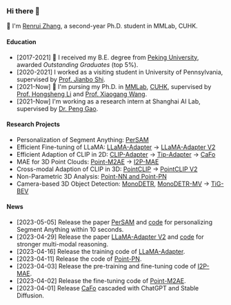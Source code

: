 ### Hi there 👋

🌱 I'm [Renrui Zhang](https://scholar.google.com/citations?user=YlL3xN4AAAAJ&hl=zh-CN), a second-year Ph.D. student in MMLab, CUHK.

#### Education
* [2017-2021] 🎉 I received my B.E. degree from [Peking University](https://english.pku.edu.cn/), awarded *Outstanding Graduates* (top 5\%).
* [2020-2021] I worked as a visiting student in University of Pennsylvania, supervised by [Prof. Jianbo Shi](https://scholar.google.com/citations?user=Sm14jYIAAAAJ&hl=zh-CN&oi=ao).
* [2021-Now] 💪 I'm pursing my Ph.D. in [MMLab](https://mmlab.ie.cuhk.edu.hk/people.html), [CUHK](https://www.cuhk.edu.hk/english/index.html), supervised by [Prof. Hongsheng Li](https://www.ee.cuhk.edu.hk/~hsli/) and [Prof. Xiaogang Wang](https://scholar.google.com/citations?user=-B5JgjsAAAAJ&hl=zh-CN).
* [2021-Now] I'm working as a research intern at Shanghai AI Lab, supervised by [Dr. Peng Gao](https://scholar.google.com/citations?user=_go6DPsAAAAJ&hl=zh-CN).

#### Research Projects
* Personalization of Segment Anything: [PerSAM](https://github.com/ZrrSkywalker/Personalize-SAM)
* Efficient Fine-tuning of LLaMA: [LLaMA-Adapter](https://github.com/ZrrSkywalker/LLaMA-Adapter) -> [LLaMA-Adapter V2](https://github.com/ZrrSkywalker/LLaMA-Adapter)
* Efficient Adaption of CLIP in 2D: [CLIP-Adapter](https://github.com/gaopengcuhk/CLIP-Adapter) -> [Tip-Adapter](https://github.com/gaopengcuhk/Tip-Adapter) -> [CaFo](https://github.com/ZrrSkywalker/CaFo)
* MAE for 3D Point Clouds: [Point-M2AE](https://github.com/ZrrSkywalker/Point-M2AE) -> [I2P-MAE](https://github.com/ZrrSkywalker/I2P-MAE)
* Cross-modal Adaption of CLIP in 3D: [PointCLIP](https://github.com/ZrrSkywalker/PointCLIP) -> [PointCLIP V2](https://github.com/yangyangyang127/PointCLIP_V2)
* Non-Parametric 3D Analysis: [Point-NN and Point-PN](https://github.com/ZrrSkywalker/Point-NN)
* Camera-based 3D Object Detection: [MonoDETR](https://github.com/ZrrSkywalker/MonoDETR), [MonoDETR-MV](https://github.com/ZrrSkywalker/MonoDETR-MV) -> [TiG-BEV](https://github.com/ADLab3Ds/TiG-BEV)

#### News
* [2023-05-05] Release the paper [PerSAM](https://github.com/ZrrSkywalker/Personalize-SAM/blob/main/paper_arXiv.pdf) and [code](https://github.com/ZrrSkywalker/Personalize-SAM) for personalizing Segment Anything within 10 seconds.
* [2023-04-29] Release the paper [LLaMA-Adapter V2](https://github.com/ZrrSkywalker/LLaMA-Adapter/blob/main/LLaMA-Adapter-V2-arXiv.pdf) and [code](https://github.com/ZrrSkywalker/LLaMA-Adapter/tree/main/llama_adapter_v2_chat65b) for stronger multi-modal reasoning.
* [2023-04-16] Release the training code of [LLaMA-Adapter](https://github.com/ZrrSkywalker/LLaMA-Adapter).
* [2023-04-11] Release the code of [Point-PN](https://github.com/ZrrSkywalker/Point-NN).
* [2023-04-03] Release the pre-training and fine-tuning code of [I2P-MAE](https://github.com/ZrrSkywalker/I2P-MAE).
* [2023-04-02] Release the fine-tuning code of [Point-M2AE](https://github.com/ZrrSkywalker/Point-M2AE).
* [2023-04-01] Release [CaFo](https://github.com/ZrrSkywalker/CaFo) cascaded with ChatGPT and Stable Diffusion.

<!--
**ZrrSkywalker/ZrrSkywalker** is a ✨ _special_ ✨ repository because its `README.md` (this file) appears on your GitHub profile.

Here are some ideas to get you started:

- 🔭 I’m currently working on ...
- 🌱 I’m currently learning ...
- 👯 I’m looking to collaborate on ...
- 🤔 I’m looking for help with ...
- 💬 Ask me about ...
- 📫 How to reach me: ...
- 😄 Pronouns: ...
- ⚡ Fun fact: ...
-->
